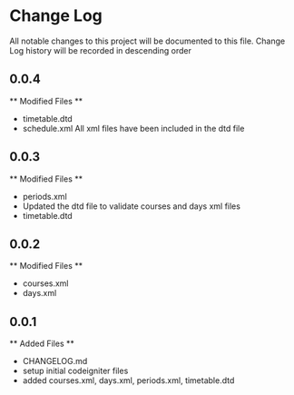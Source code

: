 # Change Log
All notable changes to this project will be documented to this file.
Change Log history will be recorded in descending order

## 0.0.4
** Modified Files **
- timetable.dtd
- schedule.xml
All xml files have been included in the dtd file

## 0.0.3
** Modified Files **
- periods.xml
- Updated the dtd file to validate courses and days xml files
- timetable.dtd

## 0.0.2
** Modified Files **
- courses.xml
- days.xml

## 0.0.1
** Added Files **
- CHANGELOG.md
- setup initial codeigniter files
- added courses.xml, days.xml, periods.xml, timetable.dtd
